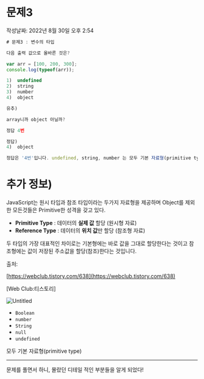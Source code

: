 # 문제3

작성날짜: 2022년 8월 30일 오후 2:54

```jsx
# 문제3 : 변수의 타입

다음 출력 값으로 올바른 것은?

var arr = [100, 200, 300];
console.log(typeof(arr));

1)  undefined
2)  string
3)  number
4)  object
```

```jsx
유추)

array니까 object 아닐까?

정답 4번

```

```jsx
정답)
4)  object

정답은 '4번'입니다. undefined, string, number 는 모두 기본 자료형(primitive type) 입니다.
```

# 추가 정보)

JavaScript는 원시 타입과 참조 타입이라는 두가지 자료형을 제공하며 Object를 제외한 모든것들은 Primitive한 성격을 갖고 있다.

- **Primitive Type** : 데이터의 **실제 값** 할당 (원시형 자료)
- **Reference Type** : 데이터의 **위치 값**만 할당 (참조형 자료)

두 타입의 가장 대표적인 차이로는
기본형에는 바로 값을 그대로 할당한다는 것이고
참조형에는 값이 저장된 주소값을 할당(참조)한다는 것입니다.

출처:

[https://webclub.tistory.com/638](https://webclub.tistory.com/638)

[Web Club:티스토리]

![Untitled](%E1%84%86%E1%85%AE%E1%86%AB%E1%84%8C%E1%85%A63%20044e7c045c8649569c3327fb94721ebb/Untitled.png)

- `Boolean`
- `number`
- `String`
- `null`
- `undefined`

모두 기본 자료형(primitive type)

---

문제를 풀면서 하니, 몰랐던 디테일 적인 부분들을 알게 되었다!